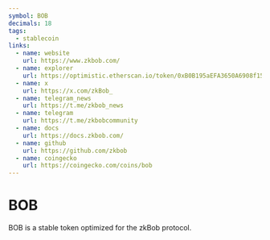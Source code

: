 ```yaml
---
symbol: BOB
decimals: 18
tags:
  - stablecoin
links:
  - name: website
    url: https://www.zkbob.com/
  - name: explorer
    url: https://optimistic.etherscan.io/token/0xB0B195aEFA3650A6908f15CdaC7D92F8a5791B0B
  - name: x
    url: https://x.com/zkBob_
  - name: telegram_news
    url: https://t.me/zkbob_news
  - name: telegram
    url: https://t.me/zkbobcommunity
  - name: docs
    url: https://docs.zkbob.com/
  - name: github
    url: https://github.com/zkbob
  - name: coingecko
    url: https://coingecko.com/coins/bob
---
```


# BOB

BOB is a stable token optimized for the zkBob protocol.
